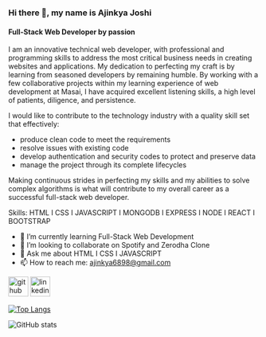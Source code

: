### Hi there 👋, my name is Ajinkya Joshi
#### Full-Stack Web Developer by passion
I am an innovative technical web developer, with professional and programming skills to address the most critical business needs in creating websites and applications. My dedication to perfecting my craft is by learning from seasoned developers by remaining humble. By working with a few collaborative projects within my learning experience of web development at Masai, I have acquired excellent listening skills, a high level of patients, diligence, and persistence. 

I would like to contribute to the technology industry with a quality skill set that effectively:
- produce clean code to meet the requirements
- resolve issues with existing code
- develop authentication and security codes to protect and preserve data
- manage the project through its complete lifecycles

Making continuous strides in perfecting my skills and my abilities to solve complex algorithms is what will contribute to my overall career as a successful full-stack web developer.

Skills: HTML I CSS I JAVASCRIPT I MONGODB I EXPRESS I NODE I REACT I BOOTSTRAP

- 🌱 I’m currently learning Full-Stack Web Development 
- 👯 I’m looking to collaborate on Spotify and Zerodha Clone 
- 💬 Ask me about HTML I CSS I JAVASCRIPT 
- 📫 How to reach me: ajinkya6898@gmail.com 


[<img src='https://cdn.jsdelivr.net/npm/simple-icons@3.0.1/icons/github.svg' alt='github' height='40'>](https://github.com/Ajinkya6898)  [<img src='https://cdn.jsdelivr.net/npm/simple-icons@3.0.1/icons/linkedin.svg' alt='linkedin' height='40'>](https://www.linkedin.com/in/ajinkya-joshi98/)  

[![Top Langs](https://github-readme-stats.vercel.app/api/top-langs/?username=Ajinkya6898)](https://github.com/anuraghazra/github-readme-stats)

![GitHub stats](https://github-readme-stats.vercel.app/api?username=Ajinkya6898&show_icons=true)  

